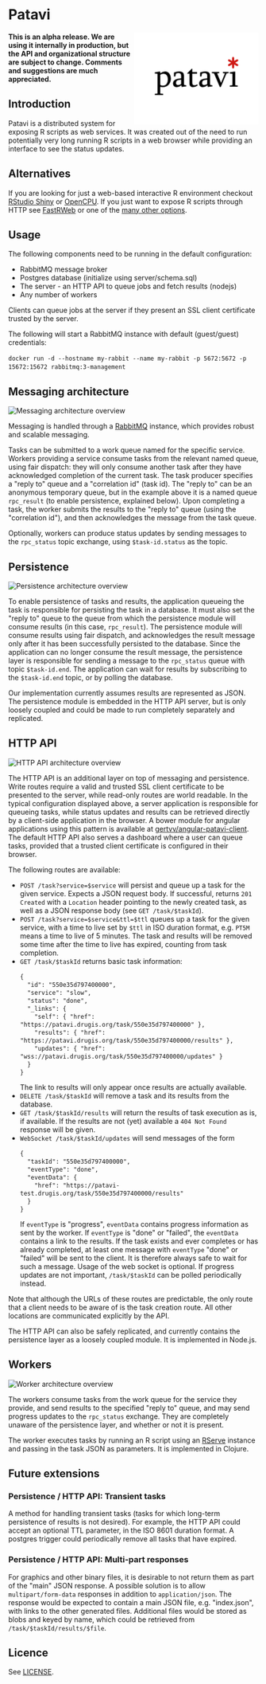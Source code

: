 # Patavi

<img src="server/public/img/patavi_small.png" alt="logo" align="right" width="250" />

**This is an alpha release.  We are using it internally in production,
  but the API and organizational structure are subject to change.
  Comments and suggestions are much appreciated.**

## Introduction
Patavi is a distributed system for exposing R scripts as web services.
It was created out of the need to run potentially very long running R scripts in a web browser while providing an interface to see the status updates.

## Alternatives
If you are looking for just a web-based interactive R environment checkout [RStudio Shiny](http://www.rstudio.com/shiny/) or [OpenCPU](https://www.opencpu.org/).
If you just want to expose R scripts through HTTP see [FastRWeb](https://www.rforge.net/FastRWeb/) or one of the [many other options](http://cran.r-project.org/doc/FAQ/R-FAQ.html#R-Web-Interfaces).


## Usage

The following components need to be running in the default configuration:

 - RabbitMQ message broker
 - Postgres database (initialize using server/schema.sql)
 - The server - an HTTP API to queue jobs and fetch results (nodejs)
 - Any number of workers

Clients can queue jobs at the server if they present an SSL client certificate trusted by the server.

The following will start a RabbitMQ instance with default (guest/guest) credentials:

```docker run -d --hostname my-rabbit --name my-rabbit -p 5672:5672 -p 15672:15672 rabbitmq:3-management```

## Messaging architecture

![Messaging architecture overview](doc/arch_messaging.png)

Messaging is handled through a [RabbitMQ](https://www.rabbitmq.com/) instance, which provides robust and scalable messaging.

Tasks can be submitted to a work queue named for the specific service.
Workers providing a service consume tasks from the relevant named queue, using fair dispatch: they will only consume another task after they have acknowledged completion of the current task.
The task producer specifies a "reply to" queue and a "correlation id" (task id).
The "reply to" can be an anonymous temporary queue, but in the example above it is a named queue `rpc_result` (to enable persistence, explained below).
Upon completing a task, the worker submits the results to the "reply to" queue (using the "correlation id"), and then acknowledges the message from the task queue.

Optionally, workers can produce status updates by sending messages to the `rpc_status` topic exchange, using `$task-id.status` as the topic.

## Persistence

![Persistence architecture overview](doc/arch_persistence.png)

To enable persistence of tasks and results, the application queueing the task is responsible for persisting the task in a database.
It must also set the "reply to" queue to the queue from which the persistence module will consume results (in this case, `rpc_result`).
The persistence module will consume results using fair dispatch, and acknowledges the result message only after it has been successfully persisted to the database.
Since the application can no longer consume the result message, the persistence layer is responsible for sending a message to the `rpc_status` queue with topic `$task-id.end`.
The application can wait for results by subscribing to the `$task-id.end` topic, or by polling the database.

Our implementation currently assumes results are represented as JSON.
The persistence module is embedded in the HTTP API server, but is only loosely coupled and could be made to run completely separately and replicated.

## HTTP API

![HTTP API architecture overview](doc/arch_http_api.png)

The HTTP API is an additional layer on top of messaging and persistence.
Write routes require a valid and trusted SSL client certificate to be presented to the server, while read-only routes are world readable.
In the typical configuration displayed above, a server application is responsible for queueing tasks, while status updates and results can be retrieved directly by a client-side application in the browser.
A bower module for angular applications using this pattern is available at [gertvv/angular-patavi-client](https://github.com/gertvv/angular-patavi-client).
The default HTTP API also serves a dashboard where a user can queue tasks, provided that a trusted client certificate is configured in their browser.

The following routes are available:

 - `POST /task?service=$service` will persist and queue up a task for the given service. Expects a JSON request body. If successful, returns `201 Created` with a `Location` header pointing to the newly created task, as well as a JSON response body (see `GET /task/$taskId`).
 - `POST /task?service=$service&ttl=$ttl` queues up a task for the given service, with a time to live set by `$ttl` in ISO duration format, e.g. `PT5M` means a time to live of 5 minutes. The task and results will be removed some time after the time to live has expired, counting from task completion.
 - `GET /task/$taskId` returns basic task information:
    ```
    {
      "id": "550e35d797400000",
      "service": "slow",
      "status": "done",
      "_links": {
        "self": { "href": "https://patavi.drugis.org/task/550e35d797400000" },
        "results": { "href": "https://patavi.drugis.org/task/550e35d797400000/results" },
        "updates": { "href": "wss://patavi.drugis.org/task/550e35d797400000/updates" }
      }
    }
    ```
   The link to results will only appear once results are actually available.
 - `DELETE /task/$taskId` will remove a task and its results from the database.
 - `GET /task/$taskId/results` will return the results of task execution as is, if available.
   If the results are not (yet) available a `404 Not Found` response will be given.
 - `WebSocket /task/$taskId/updates` will send messages of the form
   ```
   {
     "taskId": "550e35d797400000",
     "eventType": "done",
     "eventData": {
       "href": "https://patavi-test.drugis.org/task/550e35d797400000/results"
     }
   }
   ```
   If `eventType` is "progress", `eventData` contains progress information as sent by the worker. If `eventType` is "done" or "failed", the `eventData` contains a link to the results. If the task exists and ever completes or has already completed, at least one message with `eventType` "done" or "failed" will be sent to the client. It is therefore always safe to wait for such a message. Usage of the web socket is optional. If progress updates are not important, `/task/$taskId` can be polled periodically instead.

Note that although the URLs of these routes are predictable, the only route that a client needs to be aware of is the task creation route. All other locations are communicated explicitly by the API.

The HTTP API can also be safely replicated, and currently contains the persistence layer as a loosely coupled module.
It is implemented in Node.js.

## Workers

![Worker architecture overview](doc/arch_worker.png)

The workers consume tasks from the work queue for the service they provide, and send results to the specified "reply to" queue, and may send progress updates to the `rpc_status` exchange.
They are completely unaware of the persistence layer, and whether or not it is present.

The worker executes tasks by running an R script using an [RServe](https://rforge.net/Rserve/) instance and passing in the task JSON as parameters.
It is implemented in Clojure.

## Future extensions

### Persistence / HTTP API: Transient tasks

A method for handling transient tasks (tasks for which long-term persistence of results is not desired).
For example, the HTTP API could accept an optional TTL parameter, in the ISO 8601 duration format.
A postgres trigger could periodically remove all tasks that have expired.

### Persistence / HTTP API: Multi-part responses

For graphics and other binary files, it is desirable to not return them as part of the "main" JSON response.
A possible solution is to allow `multipart/form-data` responses in addition to `application/json`.
The response would be expected to contain a main JSON file, e.g. "index.json", with links to the other generated files.
Additional files would be stored as blobs and keyed by name, which could be retrieved from `/task/$taskId/results/$file`.

## Licence

See [LICENSE](LICENSE).
